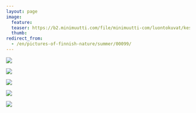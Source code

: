 ```yaml
---
layout: page
image:
  feature:
  teaser: https://b2.minimuutti.com/file/minimuutti-com/luontokuvat/kes%C3%A4/6/DS25061-245px.jpg
  thumb:
redirect_from:
  - /en/pictures-of-finnish-nature/summer/00099/
---
```


[![](https://b2.minimuutti.com/file/minimuutti-com/luontokuvat/kes%C3%A4/6/DS25041-800px.jpg)](https://dl.dropboxusercontent.com/sh/ea1wtnz7z734o12/AAAJsDmUYs6iPMWhsX7iqlNEa/luontokuvat/kes%C3%A4/6/DS25041.jpg)

[![](https://b2.minimuutti.com/file/minimuutti-com/luontokuvat/kes%C3%A4/6/DS25048-800px.jpg)](https://dl.dropboxusercontent.com/sh/ea1wtnz7z734o12/AACAHqw1-kRZTzr0AHWV5LMsa/luontokuvat/kes%C3%A4/6/DS25048.jpg)

[![](https://b2.minimuutti.com/file/minimuutti-com/luontokuvat/kes%C3%A4/6/DS25050-800px.jpg)](https://dl.dropboxusercontent.com/sh/ea1wtnz7z734o12/AACc3-_2Dk_CpWBE_Prozvkka/luontokuvat/kes%C3%A4/6/DS25050.jpg)

[![](https://b2.minimuutti.com/file/minimuutti-com/luontokuvat/kes%C3%A4/6/DS25055-800px.jpg)](https://dl.dropboxusercontent.com/sh/ea1wtnz7z734o12/AACHVdKEuyM3MiH1QISy3gIda/luontokuvat/kes%C3%A4/6/DS25055.jpg)

[![](https://b2.minimuutti.com/file/minimuutti-com/luontokuvat/kes%C3%A4/6/DS25061-800px.jpg)](https://dl.dropboxusercontent.com/sh/ea1wtnz7z734o12/AABd_B7F1WQObCae08KaAEyOa/luontokuvat/kes%C3%A4/6/DS25061.jpg)
